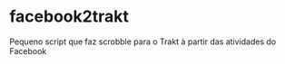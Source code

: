 facebook2trakt
==============
Pequeno script que faz scrobble para o Trakt à partir das atividades do Facebook

